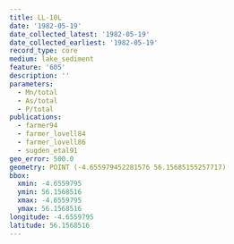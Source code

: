 ```yaml
---
title: LL-10L
date: '1982-05-19'
date_collected_latest: '1982-05-19'
date_collected_earliest: '1982-05-19'
record_type: core
medium: lake_sediment
feature: '605'
description: ''
parameters:
  - Mn/total
  - As/total
  - P/total
publications:
  - farmer94
  - farmer_lovell84
  - farmer_lovell86
  - sugden_etal91
geo_error: 500.0
geometry: POINT (-4.655979452281576 56.15685155257717)
bbox:
  xmin: -4.6559795
  ymin: 56.1568516
  xmax: -4.6559795
  ymax: 56.1568516
longitude: -4.6559795
latitude: 56.1568516
---
```

